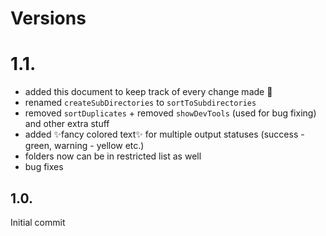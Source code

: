 # Versions

# 1.1.

- added this document to keep track of every change made 💛
- renamed `createSubDirectories` to `sortToSubdirectories`
- removed `sortDuplicates` + removed `showDevTools` (used for bug fixing) and other extra stuff
- added ✨fancy colored text✨ for multiple output statuses (success - green, warning - yellow etc.)
- folders now can be in restricted list as well
- bug fixes

## 1.0.

Initial commit
